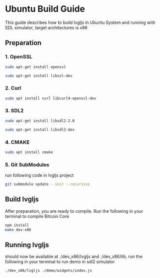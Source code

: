 # Ubuntu Build Guide

This guide describes how to build lvgljs in Ubuntu System and running with SDL simulator, target architectures is x86

## Preparation

### 1. OpenSSL
```bash
sudo apt-get install openssl

sudo apt-get install libssl-dev
```

### 2. Curl
```bash
sudo apt install curl libcurl4-openssl-dev
```

### 3. SDL2
```bash
sudo apt-get install libsdl2-2.0

sudo apt-get install libsdl2-dev
```

### 4. CMAKE
```bash
sudo apt install cmake
```

### 5. Git SubModules
run following code in lvgljs project
```bash
git submodule update --init --recursive
```

## Build lvgljs
After preparation, you are ready to compile. Run the following in your terminal to compile Bitcoin Core
```bash
npm install
make dev-x86
```

## Running lvgljs
should now be available at ./dev_x86/lvgljs and ./dev_x86/lib, run the following in your terminal to run demo in sdl2 simulator

```bash
./dev_x86/lvgljs ./demo/widgets/index.js
```

